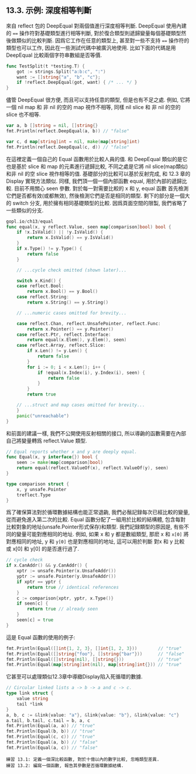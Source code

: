 ## 13.3. 示例: 深度相等判斷

來自 reflect 包的 DeepEqual 對兩個值進行深度相等判斷. DeepEqual 使用內建的 `==` 操作符對基礎類型進行相等判斷, 對於復合類型則遞歸變量每個基礎類型然後做類似的比較判斷. 因爲它工作在任意的類型上, 甚至對一些不支持 `==` 操作符的類型也可以工作, 因此在一些測試代碼中被廣汎地使用. 比如下面的代碼是用 DeepEqual 比較兩個字符串數組是否等價.

```Go
func TestSplit(t *testing.T) {
	got := strings.Split("a:b:c", ":")
	want := []string{"a", "b", "c"};
	if !reflect.DeepEqual(got, want) { /* ... */ }
}
```

儘管 DeepEqual 很方便, 而且可以支持任意的類型, 但是也有不足之處.
例如, 它將一個 nil map 和 非 nil 的空的 map 視作不相等,
同樣 nil slice 和 非 nil 的空的 slice 也不相等.

```Go
var a, b []string = nil, []string{}
fmt.Println(reflect.DeepEqual(a, b)) // "false"

var c, d map[string]int = nil, make(map[string]int)
fmt.Println(reflect.DeepEqual(c, d)) // "false"
```

在這裡定義一個自己的 Equal 函數用於比較人員的值. 和 DeepEqual 類似的是它也是基於 slice 和 map 的元素進行遞歸比較, 不同之處是它將 nil slice(map類似) 和非 nil 的空 slice 視作相等的值. 基礎部分的比較可以基於反射完成, 和 12.3 章的 Display 實現方法類似. 同樣, 我們頂一個一個內部函數 equal, 用於內部的遞歸比較. 目前不用關心 seen 參數. 對於每一對需要比較的 x 和 y, equal 函數 首先檢測它們是否都有效(或都無效), 然後檢測它們是否是相同的類型. 剩下的部分是一個大的 switch 分支, 用於擁有相同基礎類型的比較. 因爲頁面空間的限製, 我們省略了一些類似的分支.

```Go
gopl.io/ch13/equal
func equal(x, y reflect.Value, seen map[comparison]bool) bool {
	if !x.IsValid() || !y.IsValid() {
		return x.IsValid() == y.IsValid()
	}
	if x.Type() != y.Type() {
		return false
	}

	// ...cycle check omitted (shown later)...

	switch x.Kind() {
	case reflect.Bool:
		return x.Bool() == y.Bool()
	case reflect.String:
		return x.String() == y.String()

	// ...numeric cases omitted for brevity...

	case reflect.Chan, reflect.UnsafePointer, reflect.Func:
		return x.Pointer() == y.Pointer()
	case reflect.Ptr, reflect.Interface:
		return equal(x.Elem(), y.Elem(), seen)
	case reflect.Array, reflect.Slice:
		if x.Len() != y.Len() {
			return false
		}
		for i := 0; i < x.Len(); i++ {
			if !equal(x.Index(i), y.Index(i), seen) {
				return false
			}
		}
		return true

	// ...struct and map cases omitted for brevity...
	}
	panic("unreachable")
}
```

和前面的建議一樣, 我們不公開使用反射相關的接口,
所以導齣的函數需要在內部自己將變量轉爲 reflect.Value 類型.

```Go
// Equal reports whether x and y are deeply equal.
func Equal(x, y interface{}) bool {
	seen := make(map[comparison]bool)
	return equal(reflect.ValueOf(x), reflect.ValueOf(y), seen)
}

type comparison struct {
	x, y unsafe.Pointer
	treflect.Type
}
```

爲了確保算法對於循環數據結構也能正常退齣, 我們必鬚記録每次已經比較的變量, 從而避免進入第二次的比較. Equal 函數分配了一組用於比較的結構體, 包含每對比較對象的地址(unsafe.Pointer形式保存)和類型. 我們記録類型的原因是, 有些不同的變量可能對應相同的地址. 例如, 如果 x 和 y 都是數組類型, 那麽 x 和 `x[0]` 將對應相同的地址, y 和 `y[0]` 也是對應相同的地址, 這可以用於判斷 對x 和 y 比較 或 x[0] 和 y[0] 的是否進行過了.

```Go
// cycle check
if x.CanAddr() && y.CanAddr() {
	xptr := unsafe.Pointer(x.UnsafeAddr())
	yptr := unsafe.Pointer(y.UnsafeAddr())
	if xptr == yptr {
		return true // identical references
	}
	c := comparison{xptr, yptr, x.Type()}
	if seen[c] {
		return true // already seen
	}
	seen[c] = true
}
```

這是 Equal 函數的使用的例子:

```Go
fmt.Println(Equal([]int{1, 2, 3}, []int{1, 2, 3}))        // "true"
fmt.Println(Equal([]string{"foo"}, []string{"bar"}))      // "false"
fmt.Println(Equal([]string(nil), []string{}))             // "true"
fmt.Println(Equal(map[string]int(nil), map[string]int{})) // "true"
```

它甚至可以處理類似12.3章中導緻Display陷入死循環的數據.

```Go
// Circular linked lists a -> b -> a and c -> c.
type link struct {
	value string
	tail *link
}
a, b, c := &link{value: "a"}, &link{value: "b"}, &link{value: "c"}
a.tail, b.tail, c.tail = b, a, c
fmt.Println(Equal(a, a)) // "true"
fmt.Println(Equal(b, b)) // "true"
fmt.Println(Equal(c, c)) // "true"
fmt.Println(Equal(a, b)) // "false"
fmt.Println(Equal(a, c)) // "false"
```

```
練習 13.1: 定義一個深比較函數, 對於十億以內的數字比較, 忽略類型差異.
練習 13.2: 編寫一個函數, 報告其參數是否循環數據結構.
```

